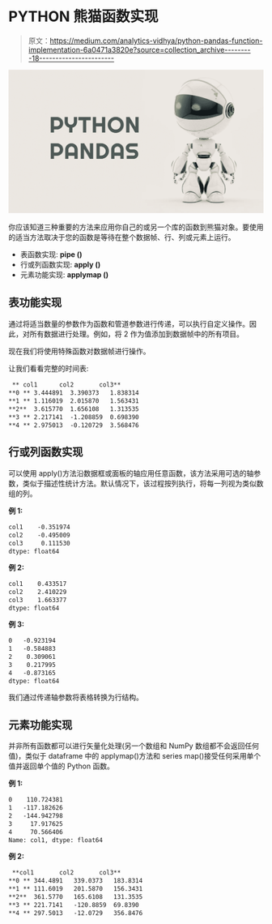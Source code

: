 # PYTHON 熊猫函数实现

> 原文：<https://medium.com/analytics-vidhya/python-pandas-function-implementation-6a0471a3820e?source=collection_archive---------18----------------------->

![](img/3aeca5315131a43c00651a7b2b97d69a.png)

你应该知道三种重要的方法来应用你自己的或另一个库的函数到熊猫对象。要使用的适当方法取决于您的函数是等待在整个数据帧、行、列或元素上运行。

*   表函数实现: **pipe ()**
*   行或列函数实现: **apply ()**
*   元素功能实现: **applymap ()**

## 表功能实现

通过将适当数量的参数作为函数和管道参数进行传递，可以执行自定义操作。因此，对所有数据进行处理。例如，将 2 作为值添加到数据帧中的所有项目。

现在我们将使用特殊函数对数据帧进行操作。

让我们看看完整的时间表:

```
 ** col1      col2       col3**
**0 ** 3.444891  3.390373   1.838314
**1 ** 1.116019  2.015870   1.563431
**2**  3.615770  1.656108   1.313535
**3 ** 2.217141  -1.208859  0.698390
**4 ** 2.975013  -0.120729  3.568476
```

## 行或列函数实现

可以使用 apply()方法沿数据框或面板的轴应用任意函数，该方法采用可选的轴参数，类似于描述性统计方法。默认情况下，该过程按列执行，将每一列视为类似数组的列。

**例 1:**

```
col1    -0.351974
col2    -0.495009
col3     0.111530
dtype: float64
```

**例 2:**

```
col1    0.433517
col2    2.410229
col3    1.663377
dtype: float64
```

**例 3:**

```
0   -0.923194
1   -0.584883
2    0.309061
3    0.217995
4   -0.873165
dtype: float64
```

我们通过传递轴参数将表格转换为行结构。

## 元素功能实现

并非所有函数都可以进行矢量化处理(另一个数组和 NumPy 数组都不会返回任何值)，类似于 dataframe 中的 applymap()方法和 series map()接受任何采用单个值并返回单个值的 Python 函数。

**例 1:**

```
0    110.724381
1   -117.182626
2   -144.942798
3     17.917625
4     70.566406
Name: col1, dtype: float64
```

**例 2:**

```
 **col1       col2       col3**
**0 ** 344.4891   339.0373   183.8314
**1 ** 111.6019   201.5870   156.3431
**2**  361.5770   165.6108   131.3535
**3 ** 221.7141   -120.8859  69.8390
**4 ** 297.5013   -12.0729   356.8476
```